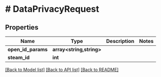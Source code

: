# # DataPrivacyRequest

## Properties

Name | Type | Description | Notes
------------ | ------------- | ------------- | -------------
**open_id_params** | **array<string,string>** |  |
**steam_id** | **int** |  |

[[Back to Model list]](../../README.md#models) [[Back to API list]](../../README.md#endpoints) [[Back to README]](../../README.md)

